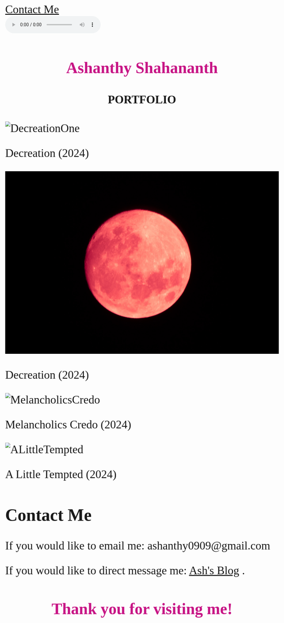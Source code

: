 <html>
  <div>
    <a href="#contact-me">Contact Me</a>
</div>
    <head>
  <head>
<link href='https://fonts.googleapis.com/css?family=Ballet' rel='stylesheet'>
<style>
body {
    font-family: 'Ballet';font-size: 36px;
}
</style>
  <style>
      html {
          cursor: url('pinkcursor.cur'), auto;
      }
  </style> 
  
  
<body>

  <audio autoplay controls>
  <source src="Luna.mp3" type="audio/mpeg">
  Your browser does not support the audio element.
</audio>

<h1 style="font-family:Ballet; text-align: center; color:MediumVioletRed; font-size:50px; "><b>Ashanthy Shahananth</b></h1>
<h4 style="font-family:Times New Roman; text-align: center;">PORTFOLIO</h4>

  <img src="https://github.com/iamapsyop/iamapsyop.github.io/blob/main/_MG_1123.jpg?raw=true" alt="DecreationOne" />
  <p>Decreation (2024)</p>
<img src="https://github.com/iamapsyop/iamapsyop.github.io/blob/main/_MG_0936-3.jpg?raw=true" alt="DecreationTwo" />
<p>Decreation (2024)</p>
<img src="https://github.com/iamapsyop/iamapsyop.github.io/blob/main/IMG_9513.JPG?raw=true" alt="MelancholicsCredo" />
<p>Melancholics Credo (2024)</p>
 <img src="https://github.com/iamapsyop/iamapsyop.github.io/blob/main/_MG_9848.jpg?raw=true?" alt="ALittleTempted" />
 <p>A Little Tempted (2024)</p>


<h2 id="contact-me;">Contact Me</h2>
<p>If you would like to email me: ashanthy0909@gmail.com</p>
<p>If you would like to direct message me: <a href="https://www.instagram.com/ashanthy999/" target="_blank">Ash's Blog</a> .</p>



<h1 style="font-family:Ballet; text-align: center; color:MediumVioletRed; font-size:50px; "><b>Thank you for visiting me!</b></h1>

</body>



